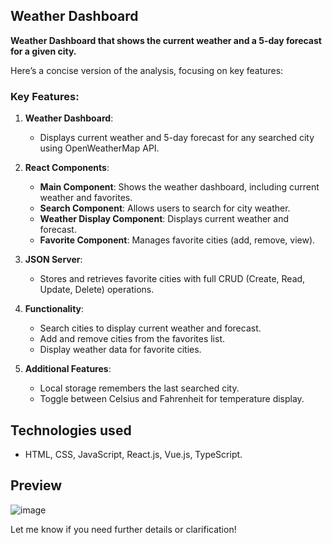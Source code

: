 ## Weather Dashboard
**Weather Dashboard that shows the current weather and a 5-day forecast for a given city.**

Here’s a concise version of the analysis, focusing on key features:

### Key Features:

1. **Weather Dashboard**:
   - Displays current weather and 5-day forecast for any searched city using OpenWeatherMap API.
   
2. **React Components**:
   - **Main Component**: Shows the weather dashboard, including current weather and favorites.
   - **Search Component**: Allows users to search for city weather.
   - **Weather Display Component**: Displays current weather and forecast.
   - **Favorite Component**: Manages favorite cities (add, remove, view).

3. **JSON Server**:
   - Stores and retrieves favorite cities with full CRUD (Create, Read, Update, Delete) operations.

4. **Functionality**:
   - Search cities to display current weather and forecast.
   - Add and remove cities from the favorites list.
   - Display weather data for favorite cities.

5. **Additional Features**:
   - Local storage remembers the last searched city.
   - Toggle between Celsius and Fahrenheit for temperature display.

## Technologies used
- HTML, CSS, JavaScript, React.js, Vue.js, TypeScript.
  
## Preview

![image](https://github.com/user-attachments/assets/35c73013-c942-4a86-a967-7ed33b9df076)

Let me know if you need further details or clarification!
